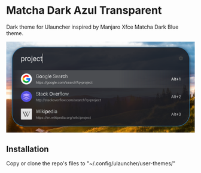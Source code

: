 # Matcha Dark Azul Transparent

Dark theme for Ulauncher inspired by Manjaro Xfce Matcha Dark Blue theme.

<img src="preview.png"/>

## Installation

Copy or clone the repo's files to "~/.config/ulauncher/user-themes/"
